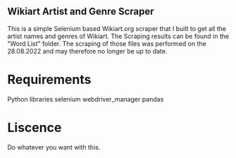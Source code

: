## Wikiart Artist and Genre Scraper

This is a simple Selenium based Wikiart.org scraper that I built to get all the artist names and genres of Wikiart. The Scraping results can be found in the "Word List" folder. The scraping of those files was performed on the 28.08.2022 and may therefore no longer be up to date. 

# Requirements

Python libraries
selenium
webdriver_manager
pandas

# Liscence 

Do whatever you want with this.